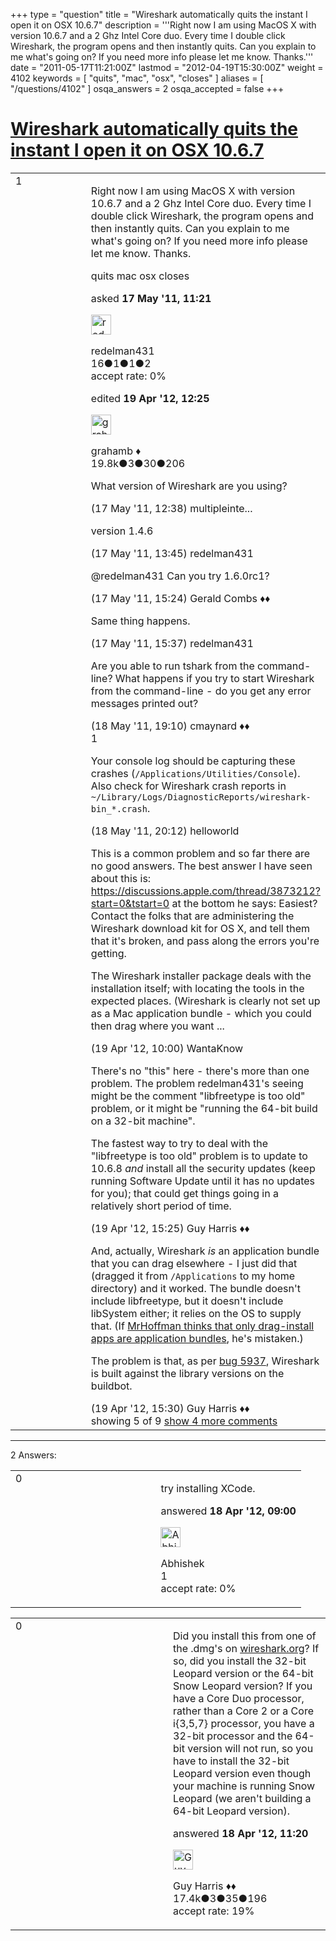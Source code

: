 +++
type = "question"
title = "Wireshark automatically quits the instant I open it on OSX 10.6.7"
description = '''Right now I am using MacOS X with version 10.6.7 and a 2 Ghz Intel Core duo. Every time I double click Wireshark, the program opens and then instantly quits. Can you explain to me what&#x27;s going on? If you need more info please let me know. Thanks.'''
date = "2011-05-17T11:21:00Z"
lastmod = "2012-04-19T15:30:00Z"
weight = 4102
keywords = [ "quits", "mac", "osx", "closes" ]
aliases = [ "/questions/4102" ]
osqa_answers = 2
osqa_accepted = false
+++

<div class="headNormal">

# [Wireshark automatically quits the instant I open it on OSX 10.6.7](/questions/4102/wireshark-automatically-quits-the-instant-i-open-it-on-osx-1067)

</div>

<div id="main-body">

<div id="askform">

<table id="question-table" style="width:100%;"><colgroup><col style="width: 50%" /><col style="width: 50%" /></colgroup><tbody><tr class="odd"><td style="width: 30px; vertical-align: top"><div class="vote-buttons"><span id="post-4102-upvote" class="ajax-command post-vote up" rel="nofollow" title="I like this post (click again to cancel)"> </span><div id="post-4102-score" class="post-score" title="current number of votes">1</div><span id="post-4102-downvote" class="ajax-command post-vote down" rel="nofollow" title="I dont like this post (click again to cancel)"> </span> <span id="favorite-mark" class="ajax-command favorite-mark" rel="nofollow" title="mark/unmark this question as favorite (click again to cancel)"> </span><div id="favorite-count" class="favorite-count"></div></div></td><td><div id="item-right"><div class="question-body"><p>Right now I am using MacOS X with version 10.6.7 and a 2 Ghz Intel Core duo. Every time I double click Wireshark, the program opens and then instantly quits. Can you explain to me what's going on? If you need more info please let me know. Thanks.</p></div><div id="question-tags" class="tags-container tags"><span class="post-tag tag-link-quits" rel="tag" title="see questions tagged &#39;quits&#39;">quits</span> <span class="post-tag tag-link-mac" rel="tag" title="see questions tagged &#39;mac&#39;">mac</span> <span class="post-tag tag-link-osx" rel="tag" title="see questions tagged &#39;osx&#39;">osx</span> <span class="post-tag tag-link-closes" rel="tag" title="see questions tagged &#39;closes&#39;">closes</span></div><div id="question-controls" class="post-controls"></div><div class="post-update-info-container"><div class="post-update-info post-update-info-user"><p>asked <strong>17 May '11, 11:21</strong></p><img src="https://secure.gravatar.com/avatar/e13fc44178f7bfc9bcf9ce8c28110788?s=32&amp;d=identicon&amp;r=g" class="gravatar" width="32" height="32" alt="redelman431&#39;s gravatar image" /><p><span>redelman431</span><br />
<span class="score" title="16 reputation points">16</span><span title="1 badges"><span class="badge1">●</span><span class="badgecount">1</span></span><span title="1 badges"><span class="silver">●</span><span class="badgecount">1</span></span><span title="2 badges"><span class="bronze">●</span><span class="badgecount">2</span></span><br />
<span class="accept_rate" title="Rate of the user&#39;s accepted answers">accept rate:</span> <span title="redelman431 has no accepted answers">0%</span></p></div><div class="post-update-info post-update-info-edited"><p><span> edited <strong>19 Apr '12, 12:25</strong> </span></p><img src="https://secure.gravatar.com/avatar/d2a7e24ca66604c749c7c88c1da8ff78?s=32&amp;d=identicon&amp;r=g" class="gravatar" width="32" height="32" alt="grahamb&#39;s gravatar image" /><p><span>grahamb ♦</span><br />
<span class="score" title="19834 reputation points"><span>19.8k</span></span><span title="3 badges"><span class="badge1">●</span><span class="badgecount">3</span></span><span title="30 badges"><span class="silver">●</span><span class="badgecount">30</span></span><span title="206 badges"><span class="bronze">●</span><span class="badgecount">206</span></span></p></div></div><div id="comments-container-4102" class="comments-container"><span id="4103"></span><div id="comment-4103" class="comment"><div id="post-4103-score" class="comment-score"></div><div class="comment-text"><p>What version of Wireshark are you using?</p></div><div id="comment-4103-info" class="comment-info"><span class="comment-age">(17 May '11, 12:38)</span> <span class="comment-user userinfo">multipleinte...</span></div></div><span id="4104"></span><div id="comment-4104" class="comment"><div id="post-4104-score" class="comment-score"></div><div class="comment-text"><p>version 1.4.6</p></div><div id="comment-4104-info" class="comment-info"><span class="comment-age">(17 May '11, 13:45)</span> <span class="comment-user userinfo">redelman431</span></div></div><span id="4107"></span><div id="comment-4107" class="comment"><div id="post-4107-score" class="comment-score"></div><div class="comment-text"><p>@redelman431 Can you try 1.6.0rc1?</p></div><div id="comment-4107-info" class="comment-info"><span class="comment-age">(17 May '11, 15:24)</span> <span class="comment-user userinfo">Gerald Combs ♦♦</span></div></div><span id="4110"></span><div id="comment-4110" class="comment"><div id="post-4110-score" class="comment-score"></div><div class="comment-text"><p>Same thing happens.</p></div><div id="comment-4110-info" class="comment-info"><span class="comment-age">(17 May '11, 15:37)</span> <span class="comment-user userinfo">redelman431</span></div></div><span id="4126"></span><div id="comment-4126" class="comment not_top_scorer"><div id="post-4126-score" class="comment-score"></div><div class="comment-text"><p>Are you able to run tshark from the command-line? What happens if you try to start Wireshark from the command-line - do you get any error messages printed out?</p></div><div id="comment-4126-info" class="comment-info"><span class="comment-age">(18 May '11, 19:10)</span> <span class="comment-user userinfo">cmaynard ♦♦</span></div></div><span id="4129"></span><div id="comment-4129" class="comment"><div id="post-4129-score" class="comment-score">1</div><div class="comment-text"><p>Your console log should be capturing these crashes (<code>/Applications/Utilities/Console</code>). Also check for Wireshark crash reports in <code>~/Library/Logs/DiagnosticReports/wireshark-bin_*.crash</code>.</p></div><div id="comment-4129-info" class="comment-info"><span class="comment-age">(18 May '11, 20:12)</span> <span class="comment-user userinfo">helloworld</span></div></div><span id="10290"></span><div id="comment-10290" class="comment not_top_scorer"><div id="post-10290-score" class="comment-score"></div><div class="comment-text"><p>This is a common problem and so far there are no good answers. The best answer I have seen about this is: <a href="https://discussions.apple.com/thread/3873212?start=0&amp;tstart=0">https://discussions.apple.com/thread/3873212?start=0&amp;tstart=0</a> at the bottom he says: Easiest? Contact the folks that are administering the Wireshark download kit for OS X, and tell them that it's broken, and pass along the errors you're getting.</p><p>The Wireshark installer package deals with the installation itself; with locating the tools in the expected places. (Wireshark is clearly not set up as a Mac application bundle - which you could then drag where you want ...</p></div><div id="comment-10290-info" class="comment-info"><span class="comment-age">(19 Apr '12, 10:00)</span> <span class="comment-user userinfo">WantaKnow</span></div></div><span id="10314"></span><div id="comment-10314" class="comment not_top_scorer"><div id="post-10314-score" class="comment-score"></div><div class="comment-text"><p>There's no "this" here - there's more than one problem. The problem redelman431's seeing might be the comment "libfreetype is too old" problem, or it might be "running the 64-bit build on a 32-bit machine".</p><p>The fastest way to try to deal with the "libfreetype is too old" problem is to update to 10.6.8 <em>and</em> install all the security updates (keep running Software Update until it has no updates for you); that could get things going in a relatively short period of time.</p></div><div id="comment-10314-info" class="comment-info"><span class="comment-age">(19 Apr '12, 15:25)</span> <span class="comment-user userinfo">Guy Harris ♦♦</span></div></div><span id="10315"></span><div id="comment-10315" class="comment not_top_scorer"><div id="post-10315-score" class="comment-score"></div><div class="comment-text"><p>And, actually, Wireshark <em>is</em> an application bundle that you can drag elsewhere - I just did that (dragged it from <code>/Applications</code> to my home directory) and it worked. The bundle doesn't include libfreetype, but it doesn't include libSystem either; it relies on the OS to supply that. (If <a href="https://discussions.apple.com/message/18125733#18125733">MrHoffman thinks that only drag-install apps are application bundles</a>, he's mistaken.)</p><p>The problem is that, as per <a href="https://bugs.wireshark.org/bugzilla/show_bug.cgi?id=5937">bug 5937</a>, Wireshark is built against the library versions on the buildbot.</p></div><div id="comment-10315-info" class="comment-info"><span class="comment-age">(19 Apr '12, 15:30)</span> <span class="comment-user userinfo">Guy Harris ♦♦</span></div></div></div><div id="comment-tools-4102" class="comment-tools"><span class="comments-showing"> showing 5 of 9 </span> <a href="#" class="show-all-comments-link">show 4 more comments</a></div><div class="clear"></div><div id="comment-4102-form-container" class="comment-form-container"></div><div class="clear"></div></div></td></tr></tbody></table>

------------------------------------------------------------------------

<div class="tabBar">

<span id="sort-top"></span>

<div class="headQuestions">

2 Answers:

</div>

</div>

<span id="10245"></span>

<div id="answer-container-10245" class="answer">

<table style="width:100%;"><colgroup><col style="width: 50%" /><col style="width: 50%" /></colgroup><tbody><tr class="odd"><td style="width: 30px; vertical-align: top"><div class="vote-buttons"><span id="post-10245-upvote" class="ajax-command post-vote up" rel="nofollow" title="I like this post (click again to cancel)"> </span><div id="post-10245-score" class="post-score" title="current number of votes">0</div><span id="post-10245-downvote" class="ajax-command post-vote down" rel="nofollow" title="I dont like this post (click again to cancel)"> </span></div></td><td><div class="item-right"><div class="answer-body"><p>try installing XCode.</p></div><div class="answer-controls post-controls"></div><div class="post-update-info-container"><div class="post-update-info post-update-info-user"><p>answered <strong>18 Apr '12, 09:00</strong></p><img src="https://secure.gravatar.com/avatar/19171d28ed2aa1aed6b5586a13308a57?s=32&amp;d=identicon&amp;r=g" class="gravatar" width="32" height="32" alt="Abhishek&#39;s gravatar image" /><p><span>Abhishek</span><br />
<span class="score" title="1 reputation points">1</span><br />
<span class="accept_rate" title="Rate of the user&#39;s accepted answers">accept rate:</span> <span title="Abhishek has no accepted answers">0%</span></p></div></div><div id="comments-container-10245" class="comments-container"></div><div id="comment-tools-10245" class="comment-tools"></div><div class="clear"></div><div id="comment-10245-form-container" class="comment-form-container"></div><div class="clear"></div></div></td></tr></tbody></table>

</div>

<span id="10250"></span>

<div id="answer-container-10250" class="answer">

<table style="width:100%;"><colgroup><col style="width: 50%" /><col style="width: 50%" /></colgroup><tbody><tr class="odd"><td style="width: 30px; vertical-align: top"><div class="vote-buttons"><span id="post-10250-upvote" class="ajax-command post-vote up" rel="nofollow" title="I like this post (click again to cancel)"> </span><div id="post-10250-score" class="post-score" title="current number of votes">0</div><span id="post-10250-downvote" class="ajax-command post-vote down" rel="nofollow" title="I dont like this post (click again to cancel)"> </span></div></td><td><div class="item-right"><div class="answer-body"><p>Did you install this from one of the .dmg's on <a href="http://wireshark.org">wireshark.org</a>? If so, did you install the 32-bit Leopard version or the 64-bit Snow Leopard version? If you have a Core Duo processor, rather than a Core 2 or a Core i{3,5,7} processor, you have a 32-bit processor and the 64-bit version will not run, so you have to install the 32-bit Leopard version even though your machine is running Snow Leopard (we aren't building a 64-bit Leopard version).</p></div><div class="answer-controls post-controls"></div><div class="post-update-info-container"><div class="post-update-info post-update-info-user"><p>answered <strong>18 Apr '12, 11:20</strong></p><img src="https://secure.gravatar.com/avatar/f93de7000747ab5efb5acd3034b2ebd7?s=32&amp;d=identicon&amp;r=g" class="gravatar" width="32" height="32" alt="Guy%20Harris&#39;s gravatar image" /><p><span>Guy Harris ♦♦</span><br />
<span class="score" title="17443 reputation points"><span>17.4k</span></span><span title="3 badges"><span class="badge1">●</span><span class="badgecount">3</span></span><span title="35 badges"><span class="silver">●</span><span class="badgecount">35</span></span><span title="196 badges"><span class="bronze">●</span><span class="badgecount">196</span></span><br />
<span class="accept_rate" title="Rate of the user&#39;s accepted answers">accept rate:</span> <span title="Guy Harris has 216 accepted answers">19%</span></p></div></div><div id="comments-container-10250" class="comments-container"></div><div id="comment-tools-10250" class="comment-tools"></div><div class="clear"></div><div id="comment-10250-form-container" class="comment-form-container"></div><div class="clear"></div></div></td></tr></tbody></table>

</div>

<div class="paginator-container-left">

</div>

</div>

</div>

